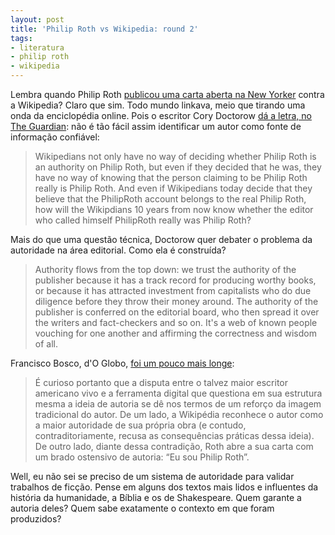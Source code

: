 ```yaml
---
layout: post
title: 'Philip Roth vs Wikipedia: round 2'
tags:
- literatura
- philip roth
- wikipedia
---
```


Lembra quando Philip Roth [publicou uma carta aberta na New Yorker](http://www.bbc.co.uk/news/entertainment-arts-19527797) contra a Wikipedia? Claro que sim. Todo mundo linkava, meio que tirando uma onda da enciclopédia online. Pois o escritor Cory Doctorow [dá a letra, no The Guardian](http://www.guardian.co.uk/technology/2012/sep/19/why-philip-roth-needs-secondary-source): não é tão fácil assim identificar um autor como fonte de informação confiável:


> Wikipedians not only have no way of deciding whether Philip Roth is an authority on Philip Roth, but even if they decided that he was, they have no way of knowing that the person claiming to be Philip Roth really is Philip Roth. And even if Wikipedians today decide that they believe that the PhilipRoth account belongs to the real Philip Roth, how will the Wikipdians 10 years from now know whether the editor who called himself PhilipRoth really was Philip Roth?

Mais do que uma questão técnica, Doctorow quer debater o problema da autoridade na área editorial. Como ela é construída?


> Authority flows from the top down: we trust the authority of the publisher because it has a track record for producing worthy books, or because it has attracted investment from capitalists who do due diligence before they throw their money around. The authority of the publisher is conferred on the editorial board, who then spread it over the writers and fact-checkers and so on. It's a web of known people vouching for one another and affirming the correctness and wisdom of all.

Francisco Bosco, d'O Globo, [foi um pouco mais longe](http://oglobo.globo.com/cultura/roth-a-wikipedia-6129149):
 
> É curioso portanto que a disputa entre o talvez maior escritor americano vivo e a ferramenta digital que questiona em sua estrutura mesma a ideia de autoria se dê nos termos de um reforço da imagem tradicional do autor. De um lado, a Wikipédia reconhece o autor como a maior autoridade de sua própria obra (e contudo, contraditoriamente, recusa as consequências práticas dessa ideia). De outro lado, diante dessa contradição, Roth abre a sua carta com um brado ostensivo de autoria: “Eu sou Philip Roth”.

Well, eu não sei se preciso de um sistema de autoridade para validar trabalhos de ficção. Pense em alguns dos textos mais lidos e influentes da história da humanidade, a Bíblia e os de Shakespeare. Quem garante a autoria deles? Quem sabe exatamente o contexto em que foram produzidos?